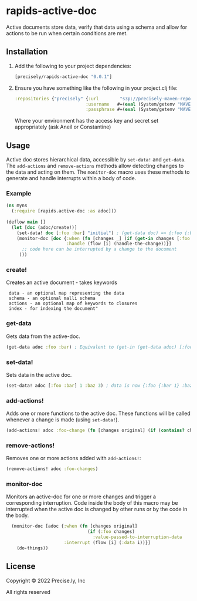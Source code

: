 # rapids-active-doc

Active documents store data, verify that data using a schema and allow for actions to be run when certain conditions are met.   

## Installation

1. Add the following to your project dependencies:
   ```clojure
   [precisely/rapids-active-doc "0.0.1"]
   ```
2. Ensure you have something like the following in your project.clj file:
   ```clojure
   :repositories {"precisely" {:url        "s3p://precisely-maven-repo/"
                              :username   #=(eval (System/getenv "MAVEN_REPO_AWS_ACCESS_KEY_ID"))
                              :passphrase #=(eval (System/getenv "MAVEN_REPO_AWS_ACCESS_KEY_SECRET"))}}
   ```
   Where your environment has the access key and secret set appropriately (ask Aneil or Constantine)

## Usage
Active doc stores hierarchical data, accessible by `set-data!` and `get-data`. The `add-actions` and `remove-actions` methods allow detecting changes to the data and acting on them. The `monitor-doc` macro uses these methods to generate and handle interrupts within a body of code.

### Example
```clojure
(ns myns 
  (:require [rapids.active-doc :as adoc]))
  
(deflow main []
  (let [doc (adoc/create!)]
    (set-data! doc [:foo :bar] "initial") ; (get-data doc) => {:foo {:bar "initial"}}
    (monitor-doc [doc {:when (fn [changes _] (if (get-in changes [:foo :bar]) true))
                       :handle (flow [i] (handle-the-change))}]
      ;; code here can be interrupted by a change to the document
     )))
```
### create!
Creates an active document - takes keywords
```
 data - an optional map representing the data
 schema - an optional malli schema
 actions - an optional map of keywords to closures
 index - for indexing the document"
```

### get-data
Gets data from the active-doc.
```clojure
(get-data adoc :foo :bar) ; Equivalent to (get-in (get-data adoc) [:foo :bar])
```

### set-data!
Sets data in the active doc.
```clojure
(set-data! adoc [:foo :bar] 1 :baz 3) ; data is now {:foo {:bar 1} :baz 3}
```

### add-actions!
Adds one or more functions to the active doc. These functions will be called whenever a change is made (using `set-data!`).

```clojure
(add-actions! adoc :foo-change (fn [changes original] (if (contains? changes :foo) (do-something))))
```

### remove-actions!
Removes one or more actions added with `add-actions!`:
```clojure
(remove-actions! adoc :foo-changes)
```

### monitor-doc
Monitors an active-doc for one or more changes and trigger a corresponding interruption. Code inside the body of this macro may be interrupted when the active doc is changed by other runs or by the code in the body.

```clojure
  (monitor-doc [adoc {:when (fn [changes original] 
                               (if (:foo changes) 
                                 :value-passed-to-interruption-data
                      :interrupt (flow [i] (:data i))}]
    (do-things))
```

## License

Copyright © 2022 Precise.ly, Inc

All rights reserved